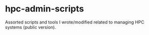 hpc-admin-scripts
=================

Assorted scripts and tools I wrote/modified related to managing HPC systems (public version).
